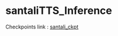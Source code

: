 # santaliTTS_Inference

Checkpoints link : [santali_ckpt](https://iiitaphyd-my.sharepoint.com/:f:/g/personal/anindita_mondal_research_iiit_ac_in/Etc-p1gSu8pFrAekiw8gWQEBlDhrY4Gysdn6FSkXc_ndLQ?e=GkheZg)
